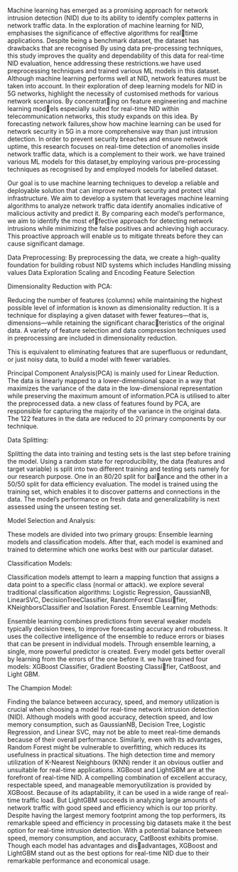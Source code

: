 Machine learning has emerged as a promising approach for network intrusion detection (NID) due to its ability to identify complex patterns in network traffic data. In the exploration of machine learning for NID, emphasises the significance of effective algorithms for realtime applications. Despite being a benchmark dataset,
the dataset has drawbacks that are recognised  By using data pre-processing techniques, this study improves the quality and dependability of this data for real-time NID evaluation,
hence addressing these restrictions.we have used preprocessing techniques and trained various ML models in this dataset. Although machine learning performs well at NID, network features must be taken into account.
In their exploration of deep learning models for NID in 5G networks, highlight the necessity of customised methods for various network scenarios. By concentrating on feature engineering and machine learning models especially suited for real-time NID within telecommunication networks, this study expands on this idea.
By forecasting network failures,show how machine learning can be used for network security in 5G in a more comprehensive way than just intrusion detection.
In order to prevent security breaches and ensure network uptime, this research focuses on real-time detection of anomolies inside network traffic data, which is a complement to their work. we have trained various ML
models for this dataset,by employing various pre-processing techniques as recognised by and employed  models  for labelled dataset.

Our goal is to use machine learning techniques to develop a reliable and deployable solution that can improve network security and protect vital infrastructure. We aim to develop a
system that leverages machine learning algorithms to analyze network traffic data identify anomalies indicative of malicious activity and predict it. By comparing each
model’s performance, we aim to identify the most effective approach for detecting network intrusions while minimizing the false positives and achieving high accuracy. This proactive approach will enable us to mitigate
threats before they can cause significant damage.

Data Preprocessing:
By preprocessing the data, we create a high-quality foundation for building robust NID systems which includes
              Handling missing values
              Data Exploration
              Scaling and Encoding
              Feature Selection

Dimensionality Reduction with PCA:

Reducing the number of features (columns) while maintaining the highest possible level of information is known as dimensionality reduction. It is a technique for displaying a given dataset with fewer features—that
is, dimensions—while retaining the significant characteristics of the original data. A variety of feature selection and data compression techniques used in preprocessing are included in dimensionality reduction.

This is equivalent to eliminating features that are superfluous or redundant, or just noisy data, to build a model with fewer variables.

Principal Component Analysis(PCA) is mainly used for Linear Reduction. The data is linearly mapped to a lower-dimensional space in a way that maximizes the variance of the data in the low-dimensional representation while preserving the maximum amount of
information.PCA is utilised to alter the preprocessed data. a new class of features found by PCA, are responsible for capturing the majority of the variance in the original data. The
122 features in the data are reduced to 20 primary components by our technique.

Data Splitting: 

Splitting the data into training and testing sets is the last step before training the model. Using a random state for reproducibility, the data (features and target variable) is
split into two different training and testing sets namely for our research purpose. One in an 80/20 split for balance and the other in a 50/50 split for data efficiency evaluation. The model is trained using the training set,
which enables it to discover patterns and connections in the data. The model’s performance on fresh data and generalizability is next assessed using the unseen testing set.


Model Selection and Analysis:

These models are divided into two primary groups: Ensemble learning models and classification models.
After that, each model is examined and trained to determine which one works best with our particular dataset.

Classification Models:

Classification models attempt to learn a mapping function that assigns a data point to a specific class (normal or attack).
we explore several traditional classification algorithms:
Logistic Regression, GaussianNB, LinearSVC, DecisionTreeClassifier, RandomForest Classifier, KNeighborsClassifier and Isolation Forest.
Ensemble Learning Methods:

Ensemble learning combines predictions from several weaker models typically decision trees, to improve forecasting accuracy and robustness. It uses the collective intelligence of the ensemble to reduce errors or biases that can be present in individual models. Through
ensemble learning, a single, more powerful predictor is created. Every model gets better overall by learning from the errors of the one before it. 
we have trained four
models: XGBoost Classifier, Gradient Boosting Classifier, CatBoost, and Light GBM.

The Champion Model:

Finding the balance between accuracy, speed, and memory utilization is crucial when choosing a model for real-time network intrusion detection (NID). Although models with good accuracy, detection speed,
and low memory consumption, such as GaussianNB, Decision Tree, Logistic Regression, and Linear SVC, may not be able to meet real-time demands because of their overall performance. Similarly, even with its
advantages, Random Forest might be vulnerable to overfitting, which reduces its usefulness in practical situations. The high detection time and memory utilization of K-Nearest Neighbours (KNN) render it an
obvious outlier and unsuitable for real-time applications.
XGBoost and LightGBM are at the forefront of real-time NID. A compelling combination of excellent accuracy, respectable speed, and manageable memoryutilization is provided by XGBoost. Because of its
adaptability, it can be used in a wide range of real-time traffic load. But LightGBM succeeds in analyzing large amounts of network traffic with good speed and efficiency which is our top priority. Despite having the
largest memory footprint among the top performers, its remarkable speed and efficiency in processing big datasets make it the best option for real-time intrusion detection. With a potential balance between speed,
memory consumption, and accuracy, CatBoost exhibits promise. Though each model has advantages and disadvantages, XGBoost and LightGBM stand out as the best options for real-time NID due to their remarkable
performance and economical usage.
